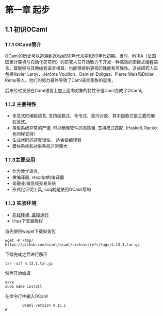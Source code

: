 # 第一章 起步

## 1.1 初识OCaml

### 1.1.1 OCaml简介

 OCaml的历史可以追溯到20世纪80年代末期和90年代初期。当时，INRIA（法国国家计算机与自动化研究所）的研究人员开始致力于开发一种高效的函数式编程语言，既能够与其他编程语言相容，也能够提供更高的性能和可靠性。这些研究人员包括Xavier Leroy、Jérôme Vouillon、Damien Doligez、Pierre Weis和Didier  Rémy等人。他们的努力最终导致了Caml语言家族的诞生。 

后来经过发展在Caml语言上加上面向对象的特性于是Caml变成了OCaml。

### 1.1.2 主要特性

- 多范式的编程语言, 支持函数式、命令式、面向对象、其中函数式是主要的编程范式。
- 类型系统非常的严谨, 可以确保软件的高质量, 支持模式匹配, (Haskell, Racket也同样支持)
- 生成代码的速度很快， 适合做编译器
- 模块系统和对象系统非常强大

### 1.1.3主要应用

- 作为教学语言, 
- 做编译器, rescript的编译器
- 金融业:做高频交易系统
- 形式化证明工具, coq就是使用OCaml写的

### 1.1.3 实验环境

- [在线环境, 直接运行](https://ocaml.org/play)
- linux下安装教程

首先使用weget下载安装包

```
wget -P /tmp/ https://github.com/ocaml/ocaml/archive/refs/tags/4.13.1.tar.gz
```

下载完成之后进行解压

```
tar -xzf 4.13.1.tar.gz
```

然后开始编译

```
make
sudo make install
```

在命令行中输入OCaml

```
        OCaml version 4.13.1
# 
```






